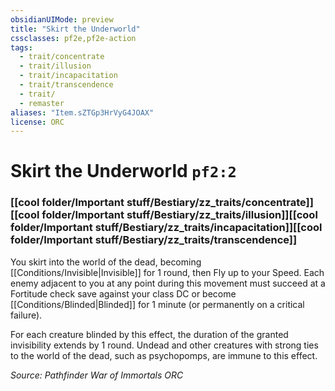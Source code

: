 ```yaml
---
obsidianUIMode: preview
title: "Skirt the Underworld"
cssclasses: pf2e,pf2e-action
tags:
  - trait/concentrate
  - trait/illusion
  - trait/incapacitation
  - trait/transcendence
  - trait/
  - remaster
aliases: "Item.sZTGp3HrVyG4JOAX"
license: ORC
---
```

# Skirt the Underworld `pf2:2`

### [[cool folder/Important stuff/Bestiary/zz_traits/concentrate]][[cool folder/Important stuff/Bestiary/zz_traits/illusion]][[cool folder/Important stuff/Bestiary/zz_traits/incapacitation]][[cool folder/Important stuff/Bestiary/zz_traits/transcendence]]






You skirt into the world of the dead, becoming [[Conditions/Invisible|Invisible]] for 1 round, then Fly up to your Speed. Each enemy adjacent to you at any point during this movement must succeed at a Fortitude check save against your class DC or become [[Conditions/Blinded|Blinded]] for 1 minute (or permanently on a critical failure).

For each creature blinded by this effect, the duration of the granted invisibility extends by 1 round. Undead and other creatures with strong ties to the world of the dead, such as psychopomps, are immune to this effect.

*Source: Pathfinder War of Immortals*
*ORC*